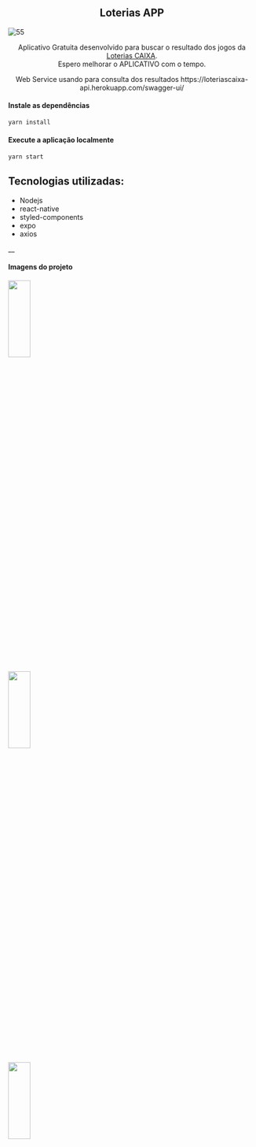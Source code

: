 
  <h2 align="center">Loterias APP</h2>

![55](https://user-images.githubusercontent.com/41793614/234372820-c62e26cd-9d12-45e6-a35a-ae7b19b558a5.png)


 <p align="center">
    Aplicativo Gratuita desenvolvido para buscar o resultado dos jogos da  <a href="http://loterias.caixa.gov.br">Loterias CAIXA</a>.<br>
    Espero melhorar o APLICATIVO com o tempo.  
  </p>
  
   <p align="center">
    Web Service usando para consulta dos resultados  
    https://loteriascaixa-api.herokuapp.com/swagger-ui/
  </p>
  
  #### Instale as dependências

```sh
yarn install
```

#### Execute a aplicação localmente

```sh
yarn start
```

## Tecnologias utilizadas:
- Nodejs
- react-native
- styled-components
- expo
- axios

\_\_

#### Imagens do projeto


<img src=https://user-images.githubusercontent.com/41793614/234374779-8fce8898-69be-41eb-b657-bdd9873c1dcc.jpg width=30% height=20%>
 <p  
 </p>
<img src="https://user-images.githubusercontent.com/41793614/234374819-da82f90d-b184-4ce6-a2ff-02ebad646282.jpg" width=30% height=20%>
 <p  
 </p>
<img src="https://user-images.githubusercontent.com/41793614/234374869-619e99b7-cd89-40d1-baf0-4a763a1ac957.jpg" width=30% height=20%>















